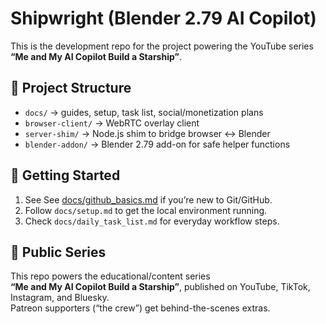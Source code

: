 # Shipwright (Blender 2.79 AI Copilot)

This is the development repo for the project powering the YouTube series  
**“Me and My AI Copilot Build a Starship”**.

## 📂 Project Structure
- `docs/` → guides, setup, task list, social/monetization plans
- `browser-client/` → WebRTC overlay client
- `server-shim/` → Node.js shim to bridge browser ↔ Blender
- `blender-addon/` → Blender 2.79 add-on for safe helper functions

## 🚀 Getting Started
1. See See [docs/github_basics.md](docs/github_basics.md) if you’re new to Git/GitHub.
2. Follow `docs/setup.md` to get the local environment running.
3. Check `docs/daily_task_list.md` for everyday workflow steps.

## 🎥 Public Series
This repo powers the educational/content series  
**“Me and My AI Copilot Build a Starship”**, published on YouTube, TikTok, Instagram, and Bluesky.  
Patreon supporters (“the crew”) get behind-the-scenes extras.
